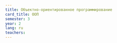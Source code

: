 ```yaml
---
title: Объектно-ориентированное программирование
card_title: ООП
semester: 3
year: 2
lang: ru
teachers:
---
```


